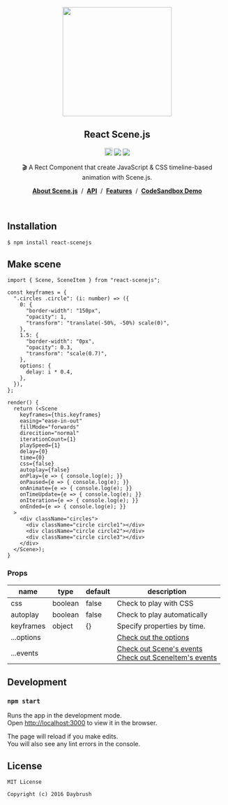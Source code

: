 
<p align="middle"><img src="https://daybrush.com/scenejs/images/clapperboard.png" width="250"/></p>
<h2 align="middle">React Scene.js</h2>
<p align="middle"><a href="https://badge.fury.io/js/react-scenejs" target="_blank"><img src="https://badge.fury.io/js/react-scenejs.svg" alt="npm version" height="18"/></a>  <img src="https://img.shields.io/badge/language-typescript-blue.svg"/> <a href="https://github.com/daybrush/scenejs/blob/master/LICENSE" target="_blank"><img src="https://img.shields.io/badge/License-MIT-brightgreen.svg"/></a></p>


<p align="middle">🎬 A Rect Component that create JavaScript & CSS timeline-based animation with Scene.js.</p>

<p align="middle"><a href="https://daybrush.com/scenejs"><strong>About Scene.js</strong></a> &nbsp;/&nbsp; <a href="https://daybrush.com/scenejs/release/latest/doc"><strong>API</strong></a> &nbsp;/&nbsp; <a href="https://daybrush.com/scenejs/features.html"><strong>Features</strong></a> &nbsp;/&nbsp; <a href="https://codesandbox.io/s/reactscenejs-clapperboard-raindrop-demo-ucddv"><strong>CodeSandbox Demo</strong></a></p>
<br/>


## Installation
```bash
$ npm install react-scenejs
```


## Make scene
```tsx
import { Scene, SceneItem } from "react-scenejs";

const keyframes = {
  ".circles .circle": (i: number) => ({
    0: {
      "border-width": "150px",
      "opacity": 1,
      "transform": "translate(-50%, -50%) scale(0)",
    },
    1.5: {
      "border-width": "0px",
      "opacity": 0.3,
      "transform": "scale(0.7)",
    },
    options: {
      delay: i * 0.4,
    },
  }),
};

render() {
  return (<Scene
    keyframes={this.keyframes}
    easing="ease-in-out"
    fillMode="forwards"
    direcition="normal"
    iterationCount={1}
    playSpeed={1}
    delay={0}
    time={0}
    css={false}
    autoplay={false}
    onPlay={e => { console.log(e); }}
    onPaused={e => { console.log(e); }}
    onAnimate={e => { console.log(e); }}
    onTimeUpdate={e => { console.log(e); }}
    onIteration={e => { console.log(e); }}
    onEnded={e => { console.log(e); }}
  >
    <div className="circles">
      <div className="circle circle1"></div>
      <div className="circle circle2"></div>
      <div className="circle circle3"></div>
    </div>
  </Scene>);
}
```

### Props
|name|type|default|description|
|---|---|---|---|
|css|boolean|false|Check to play with CSS|
|autoplay|boolean|false|Check to play automatically|
|keyframes|object|{}|Specify properties by time.|
|...options|||[Check out the options](https://daybrush.github.io/scenejs/release/latest/doc/global.html#AnimatorOptions)|
|...events|||[Check out Scene's events](https://daybrush.com/scenejs/release/latest/doc/Scene.html#events)<br/> [Check out SceneItem's events](https://daybrush.com/scenejs/release/latest/doc/SceneItem.html#events)|


## Development

### `npm start`

Runs the app in the development mode.<br>
Open [http://localhost:3000](http://localhost:3000) to view it in the browser.

The page will reload if you make edits.<br>
You will also see any lint errors in the console.


## License

```
MIT License

Copyright (c) 2016 Daybrush
```
